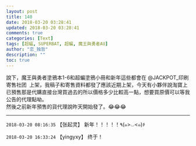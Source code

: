 ```yaml
---
layout: post
title: 140
date: 2018-03-20 03:28:41
updated: 2018-03-20 03:28:41
comments: true
categories: [Text]
tags: [超蝠, SUPERBAT, 超蝙, 魔王與勇者AU]
author: "恋_独哲"
description: ""
toc: true
---
```


<p dir="ltr"  >說下，魔王與勇者塗鴉本1-6和超蝙塗鴉小冊和新年這些都會在 @JACKPOT_印刷寄售社团&nbsp; 上架，我稿子和寄售資料都發了應該近期上架，今天有小夥伴說淘寶上已預售那是代購直接台灣買過去的所以價格多少比較高一點，想要買原價可以等我公告的代理點呦。<br />然後之前新年預售的貨代理說昨天開始發了。😂😂😂</p>

---

`2018-03-20 08:16:35` 【张起灵】 新年！！！！！٩(๑>◡<๑)۶

`2018-03-20 16:33:24` 【yingyxy】 终于！
